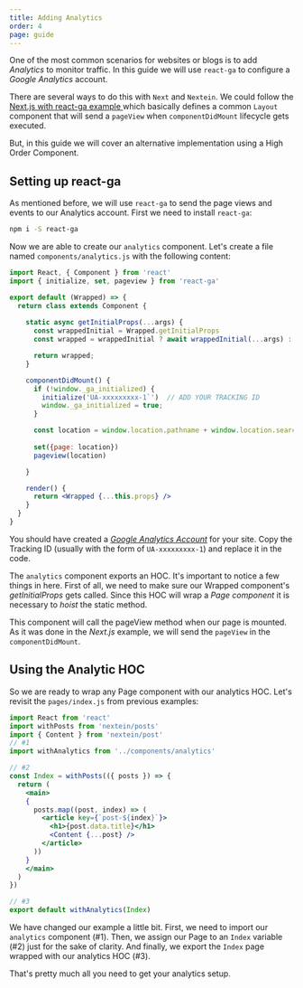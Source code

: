 ```yaml
---
title: Adding Analytics
order: 4
page: guide
---
```


One of the most common scenarios for websites or blogs is to add _Analytics_ to monitor traffic. In this guide we will use `react-ga` to configure a _Google Analytics_ account.

There are several ways to do this with `Next` and `Nextein`. We could follow the  [Next.js with react-ga example ](https://github.com/zeit/next.js/tree/v3-beta/examples/with-react-ga) which basically defines a common `Layout` component that will send a `pageView` when `componentDidMount` lifecycle gets executed.

But, in this guide we will cover an alternative implementation using a High Order Component.

## Setting up react-ga

As mentioned before, we will use `react-ga` to send the page views and events to our Analytics account. First we need to install `react-ga`:

```bash
npm i -S react-ga
```

Now we are able to create our `analytics` component. Let's create a file named `components/analytics.js` with the following content:

```jsx
import React, { Component } from 'react'
import { initialize, set, pageview } from 'react-ga'

export default (Wrapped) => {
  return class extends Component {
    
    static async getInitialProps(...args) {
      const wrappedInitial = Wrapped.getInitialProps
      const wrapped = wrappedInitial ? await wrappedInitial(...args) : {}

      return wrapped;
    }

    componentDidMount() {
      if (!window._ga_initialized) {
        initialize('UA-xxxxxxxxx-1`')  // ADD YOUR TRACKING ID
        window._ga_initialized = true;
      }

      const location = window.location.pathname + window.location.search
      
      set({page: location})
      pageview(location)

    }

    render() {      
      return <Wrapped {...this.props} />
    }
  }
}

```

You should have created a [_Google Analytics Account_](https://analytics.google.com/analytics/web) for your site. Copy the Tracking ID (usually with the form of `UA-xxxxxxxxx-1`) and replace it in the code.

The `analytics` component exports an HOC. It's important to notice a few things in here. First of all, we need to make sure our Wrapped component's _getInitialProps_ gets called. Since this HOC will wrap a _Page component_ it is necessary to _hoist_ the static method.  

This component will call the pageView method when our page is mounted. As it was done in the _Next.js_ example, we will send the `pageView` in the `componentDidMount`.

## Using the Analytic HOC

So we are ready to wrap any Page component with our analytics HOC. Let's revisit the `pages/index.js` from previous examples:

```jsx
import React from 'react'
import withPosts from 'nextein/posts'
import { Content } from 'nextein/post'
// #1
import withAnalytics from '../components/analytics'

// #2
const Index = withPosts(({ posts }) => {
  return (
    <main>
    {
      posts.map((post, index) => (        
        <article key={`post-${index}`}>
          <h1>{post.data.title}</h1>
          <Content {...post} />
        </article>
      ))
    }
    </main>
  )
})

// #3
export default withAnalytics(Index)

```

We have changed our example a little bit. First, we need to import our `analytics` component (\#1). Then, we assign our Page to an `Index` variable (\#2) just for the sake of clarity. And finally, we export the `Index` page wrapped with our analytics HOC (\#3).

That's pretty much all you need to get your analytics setup.
